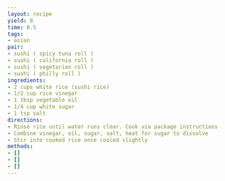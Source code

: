 ```yaml
---
layout: recipe
yield: 8
time: 0.5
tags:
- asian
pair:
- sushi ( spicy tuna roll )
- sushi ( california roll )
- sushi ( vegetarian roll )
- sushi ( philly roll )
ingredients:
- 2 cups white rice (sushi rice)
- 1/2 cup rice vinegar
- 1 tbsp vegetable oil
- 1/4 cup white sugar
- 1 tsp salt
directions:
- Rinse rice until water runs clear. Cook via package instructions
- Combine vinegar, oil, sugar, salt, heat for sugar to dissolve
- Stir into cooked rice once cooled slightly
methods:
- []
- []
- []
---
```

